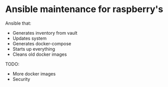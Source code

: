 # Ansible maintenance for raspberry's

Ansible that:
  - Generates inventory from vault
  - Updates system
  - Generates docker-compose
  - Starts up everything
  - Cleans old docker images

TODO:
  - More docker images
  - Security
